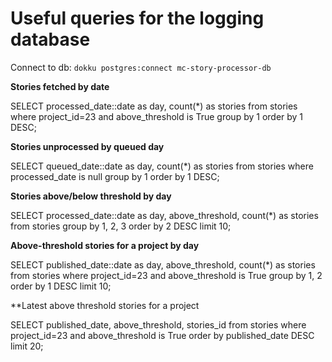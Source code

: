 Useful queries for the logging database
=======================================

Connect to db: `dokku postgres:connect mc-story-processor-db`

**Stories fetched by date**

SELECT processed_date::date as day, count(*) as stories from stories where project_id=23 and above_threshold is True group by 1 order by 1  DESC;

**Stories unprocessed by queued day**

SELECT queued_date::date as day, count(*) as stories from stories where processed_date is null group by 1 order by 1  DESC;

**Stories above/below threshold by day**

SELECT processed_date::date as day, above_threshold,  count(*) as stories from stories group by 1, 2, 3 order by 2 DESC limit 10;

**Above-threshold stories for a project by day**

SELECT published_date::date as day, above_threshold,  count(*) as stories from stories where project_id=23 and above_threshold is True group by 1, 2 order by 1 DESC limit 10;

**Latest above threshold stories for a project

SELECT published_date, above_threshold,  stories_id from stories where project_id=23 and above_threshold is True order by published_date DESC limit 20;